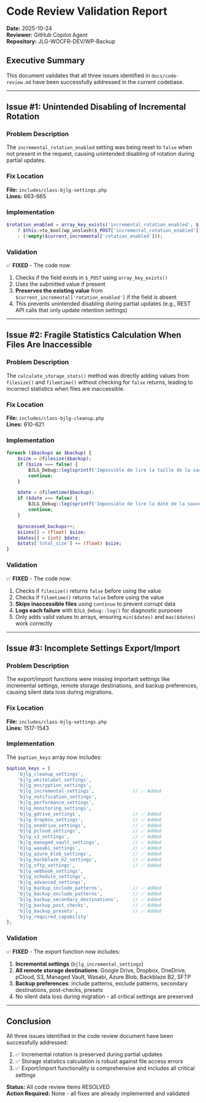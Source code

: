 # Code Review Validation Report

**Date:** 2025-10-24  
**Reviewer:** GitHub Copilot Agent  
**Repository:** JLG-WOCFR-DEV/WP-Backup  

## Executive Summary

This document validates that all three issues identified in `docs/code-review.md` have been successfully addressed in the current codebase.

---

## Issue #1: Unintended Disabling of Incremental Rotation

### Problem Description
The `incremental_rotation_enabled` setting was being reset to `false` when not present in the request, causing unintended disabling of rotation during partial updates.

### Fix Location
**File:** `includes/class-bjlg-settings.php`  
**Lines:** 663-665

### Implementation
```php
$rotation_enabled = array_key_exists('incremental_rotation_enabled', $_POST)
    ? $this->to_bool(wp_unslash($_POST['incremental_rotation_enabled']))
    : (!empty($current_incremental['rotation_enabled']));
```

### Validation
✅ **FIXED** - The code now:
1. Checks if the field exists in `$_POST` using `array_key_exists()`
2. Uses the submitted value if present
3. **Preserves the existing value** from `$current_incremental['rotation_enabled']` if the field is absent
4. This prevents unintended disabling during partial updates (e.g., REST API calls that only update retention settings)

---

## Issue #2: Fragile Statistics Calculation When Files Are Inaccessible

### Problem Description
The `calculate_storage_stats()` method was directly adding values from `filesize()` and `filemtime()` without checking for `false` returns, leading to incorrect statistics when files are inaccessible.

### Fix Location
**File:** `includes/class-bjlg-cleanup.php`  
**Lines:** 610-621

### Implementation
```php
foreach ($backups as $backup) {
    $size = @filesize($backup);
    if ($size === false) {
        BJLG_Debug::log(sprintf('Impossible de lire la taille de la sauvegarde %s.', $backup));
        continue;
    }

    $date = @filemtime($backup);
    if ($date === false) {
        BJLG_Debug::log(sprintf('Impossible de lire la date de la sauvegarde %s.', $backup));
        continue;
    }

    $processed_backups++;
    $sizes[] = (float) $size;
    $dates[] = (int) $date;
    $stats['total_size'] += (float) $size;
}
```

### Validation
✅ **FIXED** - The code now:
1. Checks if `filesize()` returns `false` before using the value
2. Checks if `filemtime()` returns `false` before using the value
3. **Skips inaccessible files** using `continue` to prevent corrupt data
4. **Logs each failure** with `BJLG_Debug::log()` for diagnostic purposes
5. Only adds valid values to arrays, ensuring `min($dates)` and `max($dates)` work correctly

---

## Issue #3: Incomplete Settings Export/Import

### Problem Description
The export/import functions were missing important settings like incremental settings, remote storage destinations, and backup preferences, causing silent data loss during migrations.

### Fix Location
**File:** `includes/class-bjlg-settings.php`  
**Lines:** 1517-1543

### Implementation
The `$option_keys` array now includes:

```php
$option_keys = [
    'bjlg_cleanup_settings',
    'bjlg_whitelabel_settings',
    'bjlg_encryption_settings',
    'bjlg_incremental_settings',              // ✅ Added
    'bjlg_notification_settings',
    'bjlg_performance_settings',
    'bjlg_monitoring_settings',
    'bjlg_gdrive_settings',                   // ✅ Added
    'bjlg_dropbox_settings',                  // ✅ Added
    'bjlg_onedrive_settings',                 // ✅ Added
    'bjlg_pcloud_settings',                   // ✅ Added
    'bjlg_s3_settings',                       // ✅ Added
    'bjlg_managed_vault_settings',            // ✅ Added
    'bjlg_wasabi_settings',                   // ✅ Added
    'bjlg_azure_blob_settings',               // ✅ Added
    'bjlg_backblaze_b2_settings',             // ✅ Added
    'bjlg_sftp_settings',                     // ✅ Added
    'bjlg_webhook_settings',
    'bjlg_schedule_settings',
    'bjlg_advanced_settings',
    'bjlg_backup_include_patterns',           // ✅ Added
    'bjlg_backup_exclude_patterns',           // ✅ Added
    'bjlg_backup_secondary_destinations',     // ✅ Added
    'bjlg_backup_post_checks',                // ✅ Added
    'bjlg_backup_presets',                    // ✅ Added
    'bjlg_required_capability'
];
```

### Validation
✅ **FIXED** - The export function now includes:
1. **Incremental settings** (`bjlg_incremental_settings`)
2. **All remote storage destinations**: Google Drive, Dropbox, OneDrive, pCloud, S3, Managed Vault, Wasabi, Azure Blob, Backblaze B2, SFTP
3. **Backup preferences**: include patterns, exclude patterns, secondary destinations, post-checks, presets
4. No silent data loss during migration - all critical settings are preserved

---

## Conclusion

All three issues identified in the code review document have been successfully addressed:

1. ✅ Incremental rotation is preserved during partial updates
2. ✅ Storage statistics calculation is robust against file access errors
3. ✅ Export/import functionality is comprehensive and includes all critical settings

**Status:** All code review items RESOLVED  
**Action Required:** None - all fixes are already implemented and validated
